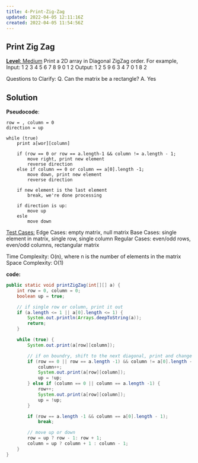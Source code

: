 ```yaml
---
title: 4-Print-Zig-Zag
updated: 2022-04-05 12:11:16Z
created: 2022-04-05 11:54:56Z
---
```


## **Print Zig Zag**

<ins>**Level**: Medium</ins>
Print a 2D array in Diagonal ZigZag order.
For example,
Input:
1 2 3 4
5 6 7 8
9 0 1 2
Output:
1 2 5 9 6 3 4 7 0 1 8 2

Questions to Clarify:
Q. Can the matrix be a rectangle?
A. Yes

## Solution

**Pseudocode**:
```
row = , column = 0
direction = up

while (true)
    print a[wor][column]

    if (row == 0 or row == a.length-1 && column != a.length - 1;
        move right, print new element
        reverse direction
    else if column == 0 or column == a[0].length -1;
        move down, print new element
        reverse direction

    if new element is the last element
        break, we're done processing

    if direction is up:
        move up
    esle
        move down

```
<ins>Test Cases:</ins>
Edge Cases: empty matrix, null matrix
Base Cases: single element in matrix, single row, single column
Regular Cases: even/odd rows, even/odd columns, rectangular matrix

Time Complexity:​ O(n), where n is the number of elements in the matrix
Space Complexity:​ O(1)

**code:**
```java
public static void printZigZag(int[][] a) {
    int row = 0, column = 0;
    boolean up = true;

    // if single row or column, print it out
    if (a.length <= 1 || a[0].length <= 1) {
        System.out.println(Arrays.deepToString(a));
        return;
    }

    while (true) {
        System.out.print(a[row][column]);

        // if on boundry, shift to the next diagonal, print and change direction
        if (row == 0 || row == a.length -1) && column != a[0].length - 1) {
            column++;
            System.out.print(a[row][column]);
            up = !up;
        } else if (column == 0 || column == a.length -1) {
            row++;
            System.out.print(a[row][column]);
            up = !up;
        }

        if (row == a.length -1 && column == a[0].length - 1);
            break;

        // move up or down
        row = up ? row - 1: row + 1;
        column = up ? column + 1 : column - 1;
    }
}
```
